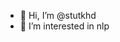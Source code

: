 - 👋 Hi, I’m @stutkhd
- 👀 I’m interested in nlp

<!---
stutkhd/stutkhd is a ✨ special ✨ repository because its `README.md` (this file) appears on your GitHub profile.
You can click the Preview link to take a look at your changes.
--->
